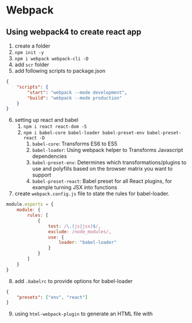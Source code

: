 # Webpack
## Using webpack4 to create react app
1. create a folder
2. `npm init -y`
3. `npm i webpack webpack-cli -D`
4. add `scr` folder
5. add following scripts to package.json
```json
{
    "scripts": {
        "start": "webpack --mode development",
        "build": "webpack --mode production"
    }
}
```
6. setting up react and babel
    1. `npm i react react-dom -S`
    2. `npm i babel-core babel-loader babel-preset-env babel-preset-react -D`
        1. `babel-core`: Transforms ES6 to ES5
        2. `babel-loader`: Using webpack helper to Transforms Javascript dependencies
        3. `babel-preset-env`: Determines which transformations/plugins to use and polyfills based on the browser matrix you want to support
        4. `babel-preset-react`: Babel preset for all React plugins, for example turning JSX into functions
7. create `webpack.config.js` file to state the rules for babel-loader.
```js
module.exports = {
    module: {
        rules: [
            {
                test: /\.(js|jsx)$/,
                exclude: /node_modules/,
                use: {
                    loader: "babel-loader"
                }
            }
        ]
    }
}
```
8. add `.babelrc` to provide options for babel-loader
```json
{
    "presets": ["env", "react"]
}
```
9. using `html-webpack-plugin` to generate an HTML file with <script> injected, writes this to `dist/index.html` and minifies the file.
    1.  `npm i html-webpack-plugin -D`
    2.  update webpack.config.js
    ```js
    const HtmlWebpackPlugin = require("html-webpack-plugin");

    const htmlPlugin = new HtmlWebpackPlugin({
        template: "./src/index.html",
        filename: "./index.html"
    });

    module.exports = {
        plugins: [htmlPlugin]
    }
    ```
10. setting up webpack-dev-server
    1. `npm i webpack-dev-server`
    2. update package.json
    ```json
    {
        "scripts": {
            "start": "webpack-dev-server --mode development --open"
        }
    }
    ```

## Development
### Using source maps
- webpack.config.js
    ```js
    devtools: 'inline-source-map'
    ```
### The way to automatically compile code changes
- webpack's Watch Mode
    - package.json
        ```json
        {
            "scripts": {
                "watch": "webpack --watch"
            }
        }
        ```
- [webpack-dev-server](https://webpack.js.org/configuration/dev-server/) - provides you with a simple web server and the ability to use live reloading
    - `npm i --save-dev webpack-dev-server`
    - webpack.config.js
        ```js
        module.exports = {
            devServer: {
                contentBase: path.join(__dirname, 'dist'),
                port: 9000
         }
        }
        ```
- webpack-dev-middleware
    - `npm i --save-dev express webpack-dev-middleware`
    - webpack.config.js
        ```js
        module.exports = {
            output: {
                publicPath: '/'
            }
        }
        ```
    - server.js
        ```js
        const app = express();
        const config = require('./webpack.config.js');
        const compiler = webpack(config);

        app.use(webpackDevMiddleware(compiler, {
            publicPath: config.output.publicPath
        }));
        ```
    - package.json
        ```json
        {
            "scripts": {
                "server": "node server.js"
            }
        }
        ```
## Hot Module Replacement
- If you took the route of using `webpack-dev-middleware` instead of `webpack-dev-server`, please use the `webpack-hot-middleware` package to enable HMR on your custom server or application.  
- using webpack-dev-server with hot load
    - webpack.config.js
        ```js
        const webpack = require('webpack');
        module.exports = {
            entry: {
                app: './src/index.js'
            },
            devServer: {
                hot: true
            },
            plugins: [
                new webpack.HotModuleReplacementPlugin()
            ]
        }
        ```
    - index.js
        ```js
        if (module.hot) {
            module.hot.accept('./print.js', function() {
                console.log('Accepting the updated printMe module!');
                print();
            })
        }
        ```
- using webpack-dev-server with hot load via the Node.js API
    - dev-server.js
        ```js
        const webpackDevServer = require('webpack-dev-server');
        const webpack = require('webpack');

        const config = require('./webpack.config.js');
        const options = {
            contentBase: './dist',
            hot: true,
            host: 'localhost'
        };

        webpackDevServer.addDevServerEntrypoints(config, options);
        const compiler = webpack(config);
        const server = new webpackDevServer(compiler, options);

        server.listen(5000, 'localhost', () => {
            console.log('dev server listening on port 5000');
        });
        ```        
- HMR with stylesheets
    - `npm i --save-dev style-loader css-loader`
    - webpack.config.js
        ```js
        module.exports = {
            module: {
                rules: [
                    {
                        test: /\.css$/,
                        use: ['style-loader', 'css-loader']
                    }
                ]
            }
        }
        ```
    - index.js
        ```js
        import './styles.css';
        ```

## npm scripts
- `npx webpack --config webpack.config.js`
- `webpack`
- `webpack --watch`


## Resources
- [webpack-guides](https://webpack.js.org/guides/)
- [hot-module-replacement](https://webpack.js.org/guides/hot-module-replacement/)
    - [react-hot-loader](https://github.com/gaearon/react-hot-loader)
    - [vue-loader](https://github.com/vuejs/vue-loader)
- [using-webpack4-to-create-react-app](https://medium.freecodecamp.org/part-1-react-app-from-scratch-using-webpack-4-562b1d231e75)